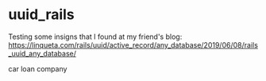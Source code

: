 # uuid_rails
Testing some insigns that I found at my friend's blog: https://linqueta.com/rails/uuid/active_record/any_database/2019/06/08/rails_uuid_any_database/

car loan company
